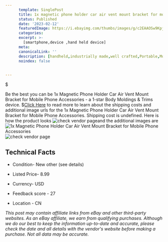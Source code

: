 ```yaml
---
      template: SinglePost
      title: 1x magnetic phone holder car air vent mount bracket for mobile phone accessories
      status: Published
      date: '2023-02-12'
      featuredImage: https://i.ebayimg.com/thumbs/images/g/c2EAAOSw9KpjJDNw/s-l225.jpg
      categories: 
      excerpt: >-
        [smartphone,device ,hand held device]
      meta:
      canonicalLink: ''
      description: [handheld,industrially made,well crafted,Portable,Mobile,Compact,Convenient,Lightweight,Maneuverable,Man-portable,Miniature,Carriable,Hand-held,Light,Holdable,Transportable,Mobile device,Pocket-sized,On-the-go,Wireless,Cordless,Compact size,Convenient size, smartphone,device ,hand held device]
      noindex: false
      
        
---
```

$

Be the best you can be  1x Magnetic Phone Holder Car Air Vent Mount Bracket for Mobile Phone Accessories - a 1-star Body Moldings & Trims device.
$[Click Here](https://www.ebay.com/itm/314149605182?fits=Make%3AMercury&hash=item4924c68f3e%3Ag%3Ac2EAAOSw9KpjJDNw&mkevt=1&mkcid=1&mkrid=711-53200-19255-0&campid=%253CePNCampaignId%253E&customid=%253CreferenceId%253E&toolid=10049) to read more to learn about the shipping costs and additional image urls for the 1x Magnetic Phone Holder Car Air Vent Mount Bracket for Mobile Phone Accessories. Shipping cost is undefined. Here is how the product looks ![check vendor page](https://i.ebayimg.com/thumbs/images/g/c2EAAOSw9KpjJDNw/s-l225.jpg)and the additional images are![1x Magnetic Phone Holder Car Air Vent Mount Bracket for Mobile Phone Accessories](https://i.ebayimg.com/images/g/c2EAAOSw9KpjJDNw/s-l1200.jpg)![check vendor page](https://origin-galleryplus.ebayimg.com/ws/web/314149605182_2_0_1/225x225.jpg,https://origin-galleryplus.ebayimg.com/ws/web/314149605182_3_0_1/225x225.jpg,https://origin-galleryplus.ebayimg.com/ws/web/314149605182_4_0_1/225x225.jpg,https://origin-galleryplus.ebayimg.com/ws/web/314149605182_5_0_1/225x225.jpg,https://origin-galleryplus.ebayimg.com/ws/web/314149605182_6_0_1/225x225.jpg,https://origin-galleryplus.ebayimg.com/ws/web/314149605182_7_0_1/225x225.jpg,https://origin-galleryplus.ebayimg.com/ws/web/314149605182_8_0_1/225x225.jpg,https://origin-galleryplus.ebayimg.com/ws/web/314149605182_9_0_1/225x225.jpg,https://origin-galleryplus.ebayimg.com/ws/web/314149605182_10_0_1/225x225.jpg,https://origin-galleryplus.ebayimg.com/ws/web/314149605182_11_0_1/225x225.jpg,https://origin-galleryplus.ebayimg.com/ws/web/314149605182_12_0_1/225x225.jpg)



 ## Technical Facts 



     
      

 - Condition- New other (see details) 


      

 - Listed Price- 8.99 


      

 - Currency- USD 


      

 - Feedback score - 27 


      

 - Location - CN 


      
      

 *_This post may contain affiliate links from eBay and other third-party websites. As an eBay affiliate, we earn from qualifying purchases. Although we do our best to keep the information up-to-date and accurate, please check the date and all details with the vendor's website before making a purchase. Not all data may be accurate._*






